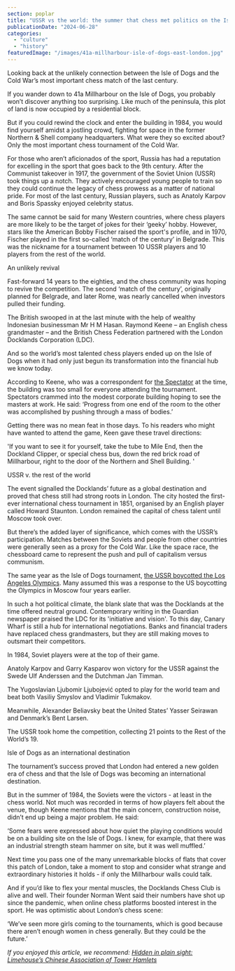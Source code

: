 ```yaml
---
section: poplar
title: "USSR vs the world: the summer that chess met politics on the Isle of Dogs in 1984"
publicationDate: "2024-06-28"
categories: 
  - "culture"
  - "history"
featuredImage: "/images/41a-millharbour-isle-of-dogs-east-london.jpg"
---
```


Looking back at the unlikely connection between the Isle of Dogs and the Cold War’s most important chess match of the last century.

If you wander down to 41a Millharbour on the Isle of Dogs, you probably won’t discover anything too surprising. Like much of the peninsula, this plot of land is now occupied by a residential block. 

But if you could rewind the clock and enter the building in 1984, you would find yourself amidst a jostling crowd, fighting for space in the former Northern & Shell company headquarters. What were they so excited about? Only the most important chess tournament of the Cold War. 

For those who aren’t aficionados of the sport, Russia has had a reputation for excelling in the sport that goes back to the 9th century. After the Communist takeover in 1917, the government of the Soviet Union (USSR) took things up a notch. They actively encouraged young people to train so they could continue the legacy of chess prowess as a matter of national pride. For most of the last century, Russian players, such as Anatoly Karpov and Boris Spassky enjoyed celebrity status. 

The same cannot be said for many Western countries, where chess players are more likely to be the target of jokes for their ‘geeky’ hobby. However, stars like the American Bobby Fischer raised the sport's profile, and in 1970, Fischer played in the first so-called ‘match of the century’ in Belgrade. This was the nickname for a tournament between 10 USSR players and 10 players from the rest of the world. 

An unlikely revival

Fast-forward 14 years to the eighties, and the chess community was hoping to revive the competition. The second ‘match of the century’, originally planned for Belgrade, and later Rome, was nearly cancelled when investors pulled their funding. 

The British swooped in at the last minute with the help of wealthy Indonesian businessman Mr H M Hasan. Raymond Keene – an English chess grandmaster – and the British Chess Federation partnered with the London Docklands Corporation (LDC). 

And so the world’s most talented chess players ended up on the Isle of Dogs when it had only just begun its transformation into the financial hub we know today. 

According to Keene, who was a correspondent for [the Spectator](https://archive.spectator.co.uk/article/30th-june-1984/41/chess) at the time, the building was too small for everyone attending the tournament. Spectators crammed into the modest corporate building hoping to see the masters at work. He said: ‘Progress from one end of the room to the other was accomplished by pushing through a mass of bodies.’

Getting there was no mean feat in those days. To his readers who might have wanted to attend the game, Keen gave these travel directions:

'If you want to see it for yourself, take the tube to Mile End, then the Dockland Clipper, or special chess bus, down the red brick road of Millharbour, right to the door of the Northern and Shell Building. '

USSR v. the rest of the world

The event signalled the Docklands’ future as a global destination and proved that chess still had strong roots in London. The city hosted the first-ever international chess tournament in 1851, organised by an English player called Howard Staunton. London remained the capital of chess talent until Moscow took over. 

But there’s the added layer of significance, which comes with the USSR’s participation. Matches between the Soviets and people from other countries were generally seen as a proxy for the Cold War. Like the space race, the chessboard came to represent the push and pull of capitalism versus communism. 

The same year as the Isle of Dogs tournament, [the USSR boycotted the Los Angeles Olympics](https://www.theguardian.com/sport/2019/may/09/russians-cite-threats-for-olympic-games-boycott-archive-1984). Many assumed this was a response to the US boycotting the Olympics in Moscow four years earlier. 

In such a hot political climate, the blank slate that was the Docklands at the time offered neutral ground. Contemporary writing in the Guardian newspaper praised the LDC for its 'initiative and vision'. To this day, Canary Wharf is still a hub for international negotiations. Banks and financial traders have replaced chess grandmasters, but they are still making moves to outsmart their competitors. 

In 1984, Soviet players were at the top of their game.

Anatoly Karpov and Garry Kasparov won victory for the USSR against the Swede Ulf Anderssen and the Dutchman Jan Timman.

The Yugoslavian Ljubomir Ljubojević opted to play for the world team and beat both Vasiliy Smyslov and Vladimir Tukmakov.

Meanwhile, Alexander Beliavsky beat the United States’ Yasser Seirawan and Denmark’s Bent Larsen.

The USSR took home the competition, collecting 21 points to the Rest of the World’s 19. 

Isle of Dogs as an international destination

The tournament’s success proved that London had entered a new golden era of chess and that the Isle of Dogs was becoming an international destination. 

But in the summer of 1984, the Soviets were the victors - at least in the chess world. Not much was recorded in terms of how players felt about the venue, though Keene mentions that the main concern, construction noise, didn’t end up being a major problem. He said:

‘Some fears were expressed about how quiet the playing conditions would be on a building site on the Isle of Dogs. I knew, for example, that there was an industrial strength steam hammer on site, but it was well muffled.’ 

Next time you pass one of the many unremarkable blocks of flats that cover this patch of London, take a moment to stop and consider what strange and extraordinary histories it holds - if only the Millharbour walls could talk.

And if you’d like to flex your mental muscles, the Docklands Chess Club is alive and well. Their founder Norman Went said their numbers have shot up since the pandemic, when online chess platforms boosted interest in the sport. He was optimistic about London’s chess scene: 

‘We’ve seen more girls coming to the tournaments, which is good because there aren’t enough women in chess generally. But they could be the future.’ 

_If you enjoyed this article, we recommend:_ [_Hidden in plain sight: Limehouse’s Chinese Association of Tower Hamlets_](https://poplarlondon.co.uk/chinese-association-tower-hamlets-keeping-culture-alive/)
